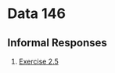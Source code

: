 # Data 146

## Informal Responses

1. [Exercise 2.5](https://yile-xu.github.io/DATA146/exercise_2.5.html)
